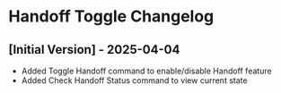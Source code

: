# Handoff Toggle Changelog

## [Initial Version] - 2025-04-04

- Added Toggle Handoff command to enable/disable Handoff feature
- Added Check Handoff Status command to view current state